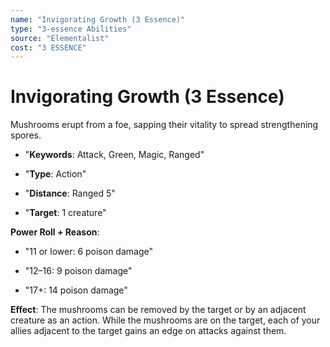```yaml
---
name: "Invigorating Growth (3 Essence)"
type: "3-essence Abilities"
source: "Elementalist"
cost: "3 ESSENCE"
---
```


# Invigorating Growth (3 Essence)

Mushrooms erupt from a foe, sapping their vitality to spread strengthening spores.


- "**Keywords**: Attack, Green, Magic, Ranged"

- "**Type**: Action"

- "**Distance**: Ranged 5"

- "**Target**: 1 creature"

**Power Roll + Reason**:


- "11 or lower: 6 poison damage"

- "12–16: 9 poison damage"

- "17+: 14 poison damage"

**Effect**: The mushrooms can be removed by the target or by an adjacent creature as an action. While the mushrooms are on the target, each of your allies adjacent to the target gains an edge on attacks against them.
